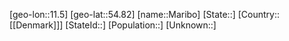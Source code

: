 ﻿---
location: [54.82,11.5]
mapzoom: [7,12] 
mapmarker: city 
type: City
tags:
- geo/City


SpocWebEntityId: 32286
isDeleted: false
confidential: public

---
[geo-lon::11.5]
[geo-lat::54.82]
[name::Maribo]
[State::]
[Country::[[Denmark]]]
[StateId::]
[Population::]
[Unknown::]

